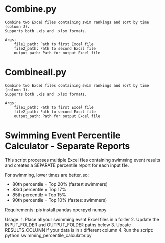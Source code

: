 **Combine.py**
========================================================
    Combine two Excel files containing swim rankings and sort by time (column J).
    Supports both .xls and .xlsx formats.
    
    Args:
        file1_path: Path to first Excel file
        file2_path: Path to second Excel file
        output_path: Path for output Excel file

 **Combineall.py**
 ======================================================
    Combine two Excel files containing swim rankings and sort by time (column J).
    Supports both .xls and .xlsx formats.
    
    Args:
        file1_path: Path to first Excel file
        file2_path: Path to second Excel file
        output_path: Path for output Excel file


**Swimming Event Percentile Calculator - Separate Reports**
========================================================
This script processes multiple Excel files containing swimming event results
and creates a SEPARATE percentile report for each input file.

For swimming, lower times are better, so:
- 80th percentile = Top 20% (fastest swimmers)
- 83rd percentile = Top 17%
- 85th percentile = Top 15%
- 90th percentile = Top 10% (fastest swimmers)

Requirements:
    pip install pandas openpyxl numpy

Usage:
    1. Place all your swimming event Excel files in a folder
    2. Update the INPUT_FOLDER and OUTPUT_FOLDER paths below
    3. Update RESULTS_COLUMN if your data is in a different column
    4. Run the script: python swimming_percentile_calculator.py


